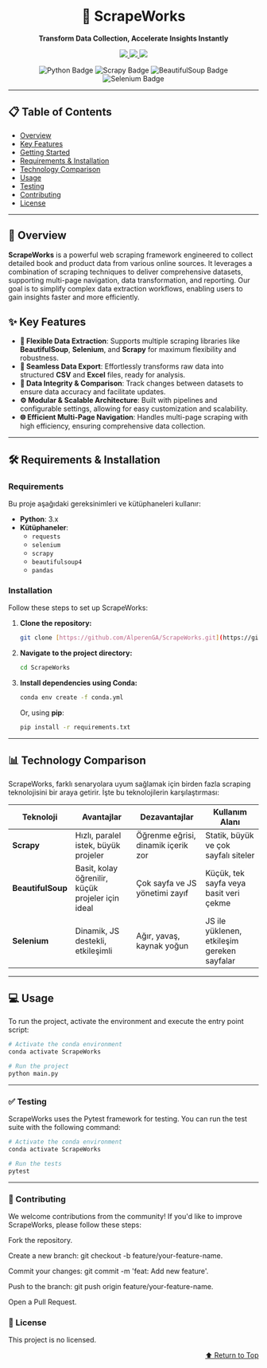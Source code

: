 <h1 align="center">🚀 ScrapeWorks</h1>

<p align="center">
  <strong>Transform Data Collection, Accelerate Insights Instantly</strong>
</p>

<p align="center">
  <a href="https://github.com/AlperenGA/ScrapeWorks/blob/main/LICENSE" alt="License">
    <img src="https://img.shields.io/github/license/AlperenGA/ScrapeWorks?style=for-the-badge&logo=github&label=License&color=blueviolet" />
  </a>
  <a href="https://github.com/AlperenGA/ScrapeWorks/stargazers" alt="Stars">
    <img src="https://img.shields.io/github/stars/AlperenGA/ScrapeWorks?style=for-the-badge&logo=github&label=Stars&color=blueviolet" />
  </a>
  <a href="https://github.com/AlperenGA/ScrapeWorks/forks" alt="Forks">
    <img src="https://img.shields.io/github/forks/AlperenGA/ScrapeWorks?style=for-the-badge&logo=github&label=Forks&color=blueviolet" />
  </a>
</p>

<p align="center">
  <img src="https://img.shields.io/badge/Python-3776AB?style=for-the-badge&logo=python&logoColor=white" alt="Python Badge">
  <img src="https://img.shields.io/badge/Scrapy-086969?style=for-the-badge&logo=scrapy&logoColor=white" alt="Scrapy Badge">
  <img src="https://img.shields.io/badge/BeautifulSoup-116631?style=for-the-badge&logo=beautifulsoup&logoColor=white" alt="BeautifulSoup Badge">
  <img src="https://img.shields.io/badge/Selenium-43B02A?style=for-the-badge&logo=selenium&logoColor=white" alt="Selenium Badge">
</p>

---

## 📋 Table of Contents

- [Overview](#-overview)
- [Key Features](#-key-features)
- [Getting Started](#-getting-started)
- [Requirements & Installation](#-requirements--installation)
- [Technology Comparison](#-technology-comparison)
- [Usage](#-usage)
- [Testing](#-testing)
- [Contributing](#-contributing)
- [License](#-license)

---

## 🔎 Overview

**ScrapeWorks** is a powerful web scraping framework engineered to collect detailed book and product data from various online sources. It leverages a combination of scraping techniques to deliver comprehensive datasets, supporting multi-page navigation, data transformation, and reporting. Our goal is to simplify complex data extraction workflows, enabling users to gain insights faster and more efficiently.

## ✨ Key Features

- **🧩 Flexible Data Extraction**: Supports multiple scraping libraries like **BeautifulSoup**, **Selenium**, and **Scrapy** for maximum flexibility and robustness.
- **🚀 Seamless Data Export**: Effortlessly transforms raw data into structured **CSV** and **Excel** files, ready for analysis.
- **🔄 Data Integrity & Comparison**: Track changes between datasets to ensure data accuracy and facilitate updates.
- **⚙️ Modular & Scalable Architecture**: Built with pipelines and configurable settings, allowing for easy customization and scalability.
- **🌐 Efficient Multi-Page Navigation**: Handles multi-page scraping with high efficiency, ensuring comprehensive data collection.

---

## 🛠️ Requirements & Installation

### Requirements

Bu proje aşağıdaki gereksinimleri ve kütüphaneleri kullanır:

- **Python**: 3.x
- **Kütüphaneler**:
    - `requests`
    - `selenium`
    - `scrapy`
    - `beautifulsoup4`
    - `pandas`

### Installation

Follow these steps to set up ScrapeWorks:

1.  **Clone the repository:**
    ```bash
    git clone [https://github.com/AlperenGA/ScrapeWorks.git](https://github.com/AlperenGA/ScrapeWorks.git)
    ```

2.  **Navigate to the project directory:**
    ```bash
    cd ScrapeWorks
    ```

3.  **Install dependencies using Conda:**
    ```bash
    conda env create -f conda.yml
    ```
    Or, using **pip**:
    ```bash
    pip install -r requirements.txt
    ```
    
---

## 📊 Technology Comparison

ScrapeWorks, farklı senaryolara uyum sağlamak için birden fazla scraping teknolojisini bir araya getirir. İşte bu teknolojilerin karşılaştırması:

| Teknoloji | Avantajlar | Dezavantajlar | Kullanım Alanı |
|---|---|---|---|
| **Scrapy** | Hızlı, paralel istek, büyük projeler | Öğrenme eğrisi, dinamik içerik zor | Statik, büyük ve çok sayfalı siteler |
| **BeautifulSoup** | Basit, kolay öğrenilir, küçük projeler için ideal | Çok sayfa ve JS yönetimi zayıf | Küçük, tek sayfa veya basit veri çekme |
| **Selenium** | Dinamik, JS destekli, etkileşimli | Ağır, yavaş, kaynak yoğun | JS ile yüklenen, etkileşim gereken sayfalar |

---

## 💻 Usage 

To run the project, activate the environment and execute the entry point script:

```bash
# Activate the conda environment
conda activate ScrapeWorks

# Run the project
python main.py
```
---

### ✅ Testing
ScrapeWorks uses the Pytest framework for testing. You can run the test suite with the following command:

```Bash
# Activate the conda environment
conda activate ScrapeWorks

# Run the tests
pytest
```
---

###  🤝 Contributing
We welcome contributions from the community! If you'd like to improve ScrapeWorks, please follow these steps:

Fork the repository.

Create a new branch: git checkout -b feature/your-feature-name.

Commit your changes: git commit -m 'feat: Add new feature'.

Push to the branch: git push origin feature/your-feature-name.

Open a Pull Request.

### 📄 License
This project is no licensed.

<p align="right">
<a href="#-scrapeworks">⬆ Return to Top</a>
</p>


